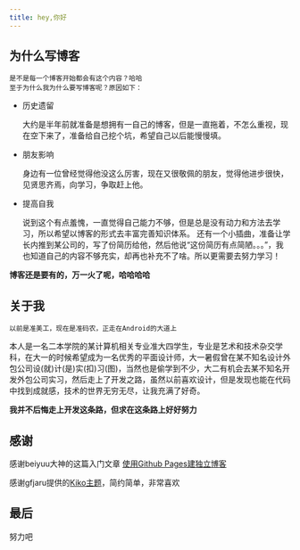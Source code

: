 ```yaml
---
title: hey,你好
---
```

## 为什么写博客 ##


    是不是每一个博客开始都会有这个内容？哈哈
    至于为什么我为什么要写博客呢？原因如下：


- 历史遗留

    大约是半年前就准备是想拥有一自己的博客，但是一直拖着，不怎么重视，现在空下来了，准备给自己挖个坑，希望自己以后能慢慢填。

- 朋友影响

    身边有一位曾经觉得他没这么厉害，现在又很敬佩的朋友，觉得他进步很快，见贤思齐焉，向学习，争取赶上他。

- 提高自我

    说到这个有点羞愧，一直觉得自己能力不够，但是总是没有动力和方法去学习，所以希望以博客的形式去丰富完善知识体系。
还有一个小插曲，准备让学长内推到某公司的，写了份简历给他，然后他说“这份简历有点简陋。。。”，我也知道自己的内容不够充实，却再也补充不了啥。所以更需要去努力学习！


**博客还是要有的，万一火了呢，哈哈哈哈**



## 关于我 ##

    以前是准美工，现在是准码农，正走在Android的大道上


本人是一名二本学院的某计算机相关专业准大四学生，专业是艺术和技术杂交学科，在大一的时候希望成为一名优秀的平面设计师，大一暑假曾在某不知名设计外包公司设(就)计(是)实(扣)习(图)，当然也是偷学到不少，大二有机会去某不知名开发外包公司实习，然后走上了开发之路，虽然以前喜欢设计，但是发现也能在代码中找到成就感，技术的世界无穷无尽，让我充满了好奇。


**我并不后悔走上开发这条路，但求在这条路上好好努力**



## 感谢 ##


 感谢beiyuu大神的这篇入门文章 [使用Github Pages建独立博客](http://beiyuu.com/github-pages)

 感谢gfjaru提供的[Kiko主题](https://github.com/gfjaru/Kiko)，简约简单，非常喜欢

 
## 最后 ##
 
努力吧